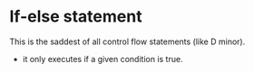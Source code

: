 # If-else statement

This is the saddest of all control flow statements (like D minor). 
- it only executes if a given condition is true.